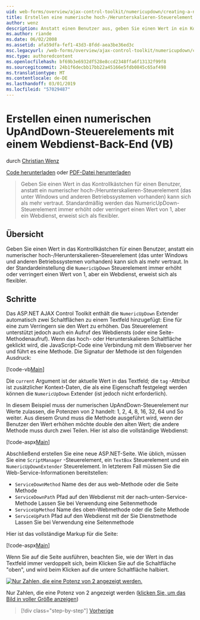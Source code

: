 ```yaml
---
uid: web-forms/overview/ajax-control-toolkit/numericupdown/creating-a-numeric-up-down-control-with-a-web-service-backend-vb
title: Erstellen eine numerische hoch-/Herunterskalieren-Steuerelement mit einer Web-Dienst-Back-End (VB) | Microsoft-Dokumentation
author: wenz
description: Anstatt einen Benutzer aus, geben Sie einen Wert in ein Kontrollkästchen, kann ein numerischen UpAndDown-Steuerelement (das unter Windows und anderen Betriebssystemen vorhanden) als weitere c Beweisen...
ms.author: riande
ms.date: 06/02/2008
ms.assetid: afa59dfa-fef1-43d3-8fdd-aea3be36ed3c
msc.legacyurl: /web-forms/overview/ajax-control-toolkit/numericupdown/creating-a-numeric-up-down-control-with-a-web-service-backend-vb
msc.type: authoredcontent
ms.openlocfilehash: bf69b3e6932df528e8ccd2348ffa6f13132f99f8
ms.sourcegitcommit: 24b1f6decbb17bb22a45166e5fdb0845c65af498
ms.translationtype: MT
ms.contentlocale: de-DE
ms.lasthandoff: 03/01/2019
ms.locfileid: "57029487"
---
```

<a name="creating-a-numeric-updown-control-with-a-web-service-backend-vb"></a>Erstellen einen numerischen UpAndDown-Steuerelements mit einem Webdienst-Back-End (VB)
====================
durch [Christian Wenz](https://github.com/wenz)

[Code herunterladen](http://download.microsoft.com/download/9/3/f/93f8daea-bebd-4821-833b-95205389c7d0/numericupdown1.vb.zip) oder [PDF-Datei herunterladen](http://download.microsoft.com/download/2/d/c/2dc10e34-6983-41d4-9c08-f78f5387d32b/numericupdown1VB.pdf)

> Geben Sie einen Wert in das Kontrollkästchen für einen Benutzer, anstatt ein numerischer hoch-/Herunterskalieren-Steuerelement (das unter Windows und anderen Betriebssystemen vorhanden) kann sich als mehr vertraut. Standardmäßig werden das NumericUpDown-Steuerelement immer erhöht oder verringert einen Wert von 1, aber ein Webdienst, erweist sich als flexibler.


## <a name="overview"></a>Übersicht

Geben Sie einen Wert in das Kontrollkästchen für einen Benutzer, anstatt ein numerischer hoch-/Herunterskalieren-Steuerelement (das unter Windows und anderen Betriebssystemen vorhanden) kann sich als mehr vertraut. In der Standardeinstellung die `NumericUpDown` Steuerelement immer erhöht oder verringert einen Wert von 1, aber ein Webdienst, erweist sich als flexibler.

## <a name="steps"></a>Schritte

Das ASP.NET AJAX Control Toolkit enthält die `NumericUpDown` Extender automatisch zwei Schaltflächen zu einem Textfeld hinzugefügt: Eine für eine zum Verringern sie den Wert zu erhöhen. Das Steuerelement unterstützt jedoch auch ein Aufruf des Webdiensts (oder eine Seite-Methodenaufruf). Wenn das hoch- oder Herunterskalieren Schaltfläche geklickt wird, die JavaScript-Code eine Verbindung mit dem Webserver her und führt es eine Methode. Die Signatur der Methode ist den folgenden Ausdruck:

[!code-vb[Main](creating-a-numeric-up-down-control-with-a-web-service-backend-vb/samples/sample1.vb)]

Die `current` Argument ist der aktuelle Wert in das Textfeld; die `tag` -Attribut ist zusätzlicher Kontext-Daten, die als eine Eigenschaft festgelegt werden können die `NumericUpDown` Extender (ist jedoch nicht erforderlich).

In diesem Beispiel muss der numerischen UpAndDown-Steuerelement nur Werte zulassen, die Potenzen von 2 handelt: 1, 2, 4, 8, 16, 32, 64 und So weiter. Aus diesem Grund muss die Methode ausgeführt wird, wenn der Benutzer den Wert erhöhen möchte double den alten Wert; die andere Methode muss durch zwei Teilen. Hier ist also die vollständige Webdienst:

[!code-aspx[Main](creating-a-numeric-up-down-control-with-a-web-service-backend-vb/samples/sample2.aspx)]

Abschließend erstellen Sie eine neue ASP.NET-Seite. Wie üblich, müssen Sie eine `ScriptManager` -Steuerelement, ein `TextBox` Steuerelement und ein `NumericUpDownExtender` Steuerelement. In letzterem Fall müssen Sie die Web-Service-Informationen bereitstellen:

- `ServiceDownMethod` Name des der aus web-Methode oder die Seite Methode
- `ServiceDownPath` Pfad auf den Webdienst mit der nach-unten-Service-Methode Lassen Sie bei Verwendung eine Seitenmethode
- `ServiceUpMethod` Name des oben-Webmethode oder die Seite Methode
- `ServiceUpPath` Pfad auf den Webdienst mit der Sie Dienstmethode Lassen Sie bei Verwendung eine Seitenmethode

Hier ist das vollständige Markup für die Seite:

[!code-aspx[Main](creating-a-numeric-up-down-control-with-a-web-service-backend-vb/samples/sample3.aspx)]

Wenn Sie auf die Seite ausführen, beachten Sie, wie der Wert in das Textfeld immer verdoppelt sich, beim Klicken Sie auf die Schaltfläche "oben", und wird beim Klicken auf die untere Schaltfläche halbiert.


[![Nur Zahlen, die eine Potenz von 2 angezeigt werden.](creating-a-numeric-up-down-control-with-a-web-service-backend-vb/_static/image2.png)](creating-a-numeric-up-down-control-with-a-web-service-backend-vb/_static/image1.png)

Nur Zahlen, die eine Potenz von 2 angezeigt werden ([klicken Sie, um das Bild in voller Größe anzeigen](creating-a-numeric-up-down-control-with-a-web-service-backend-vb/_static/image3.png))

> [!div class="step-by-step"]
> [Vorherige](creating-a-numeric-up-down-control-with-a-web-service-backend-cs.md)
